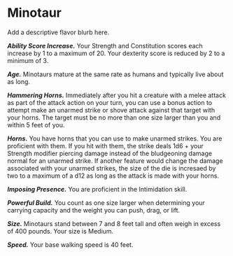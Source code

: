 # Minotaur

<note>
Add a descriptive flavor blurb here.
</note>

***Ability Score Increase.*** Your Strength and Constitution scores each increase by 1 to a maximum of 20. Your dexterity score is reduced by 2 to a minimum of 3.

***Age.*** Minotaurs mature at the same rate as humans and typically live about as long.

***Hammering Horns.*** Immediately after you hit a creature with a melee attack as part of the attack action on your turn, you can use a bonus action to attempt make an unarmed strike or shove attack against that target with your horns. The target must be no more than one size larger than you and within 5 feet of you.

***Horns.*** You have horns that you can use to make unarmed strikes. You are proficient with them. If you hit with them, the strike deals 1d6 + your Strength modifier piercing damage instead of the bludgeoning damage normal for an unarmed strike. If another feature would change the damage associated with your unarmed strikes, the size of the die is incresaed by two to a maximum of a d12 as long as the attack is made with your horns.

***Imposing Presence.*** You are proficient in the Intimidation skill.

***Powerful Build.*** You count as one size larger when determining your carrying capacity and the weight you can push, drag, or lift.

***Size.*** Minotaurs stand between 7 and 8 feet tall and often weigh in excess of 400 pounds. Your size is Medium.

***Speed.*** Your base walking speed is 40 feet.